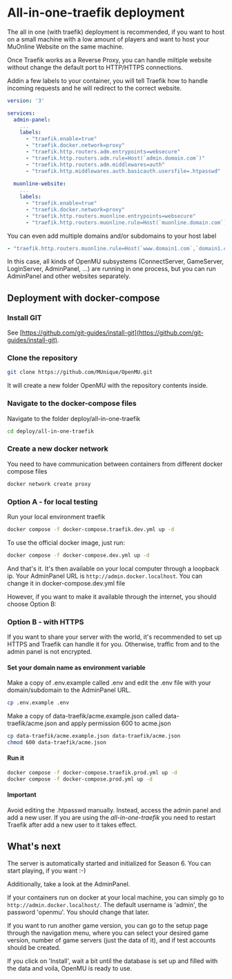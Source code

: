 # All-in-one-traefik deployment

The all in one (with traefik) deployment is recommended, if you want to host
on a small machine with a low amount of players and want to host your
MuOnline Website on the same machine.

Once Traefik works as a Reverse Proxy, you can handle miltiple website
without change the default port to HTTP/HTTPS connections.

Addin a few labels to your container, you will tell Traefik how to
handle incoming requests and he will redirect to the correct website.

``` yml
version: '3'

services:
  admin-panel:
    ...
    labels:
      - "traefik.enable=true"
      - "traefik.docker.network=proxy"
      - "traefik.http.routers.adm.entrypoints=websecure"
      - "traefik.http.routers.adm.rule=Host(`admin.domain.com`)"
      - "traefik.http.routers.adm.middlewares=auth"
      - "traefik.http.middlewares.auth.basicauth.usersfile=.htpasswd"
      
  muonline-website:
    ...
    labels:
      - "traefik.enable=true"
      - "traefik.docker.network=proxy"
      - "traefik.http.routers.muonline.entrypoints=websecure"
      - "traefik.http.routers.muonline.rule=Host(`muonline.domain.com`)"
```

You can even add multiple domains and/or subdomains to your host label

``` yml
- "traefik.http.routers.muonline.rule=Host(`www.domain1.com`,`domain1.com`,`sub.domain1.com`)"
```

In this case, all kinds of OpenMU subsystems (ConnectServer, GameServer, LoginServer,
AdminPanel, ...) are running in one process, but you can run
AdminPanel and other websites separately.

## Deployment with docker-compose

### Install GIT

See [https://github.com/git-guides/install-git](https://github.com/git-guides/install-git).

### Clone the repository

``` bash
git clone https://github.com/MUnique/OpenMU.git
```

It will create a new folder OpenMU with the repository contents inside.

### Navigate to the docker-compose files

Navigate to the folder deploy/all-in-one-traefik

``` bash
cd deploy/all-in-one-traefik
```

### Create a new docker network

You need to have communication between containers from different docker compose files

``` bash
docker network create proxy
```

### Option A - for local testing

Run your local environment traefik

``` bash
docker compose -f docker-compose.traefik.dev.yml up -d
```

To use the official docker image, just run:

``` bash
docker compose -f docker-compose.dev.yml up -d
```

And that's it. It's then available on your local computer through a loopback
ip. Your AdminPanel URL is `http://admin.docker.localhost`. You can change it
in docker-compose.dev.yml file

However, if you want to make it available through the internet, you should choose
Option B:

### Option B - with HTTPS

If you want to share your server with the world, it's recommended to set up HTTPS
and Traefik can handle it for you. Otherwise, traffic from and to the admin
panel is not encrypted.

#### Set your domain name as environment variable

Make a copy of .env.example called .env and edit the .env file with your
domain/subdomain to the AdminPanel URL.

``` bash
cp .env.example .env
```

Make a copy of data-traefik/acme.example.json called data-traefik/acme.json
and apply permission 600 to acme.json

``` bash
cp data-traefik/acme.example.json data-traefik/acme.json
chmod 600 data-traefik/acme.json
```

#### Run it

``` bash
docker compose -f docker-compose.traefik.prod.yml up -d
docker compose -f docker-compose.prod.yml up -d
```

#### Important
Avoid editing the .htpasswd manually. Instead, access the admin panel
and add a new user. If you are using the _all-in-one-traefik_ you
need to restart Traefik after add a new user to it takes effect.

## What's next

The server is automatically started and initialized for Season 6. You can start
playing, if you want :-)

Additionally, take a look at the AdminPanel.

If your containers run on docker at your local machine, you can simply go to `http://admin.docker.localhost/`.
The default username is 'admin', the password 'openmu'. You should change that later.

If you want to run another game version, you can go to the setup page through
the navigation menu, where you can select your desired game version,
number of game servers (just the data of it), and if test accounts
should be created.

If you click on 'Install', wait a bit until the database is set up and
filled with the data and voila, OpenMU is ready to use.
